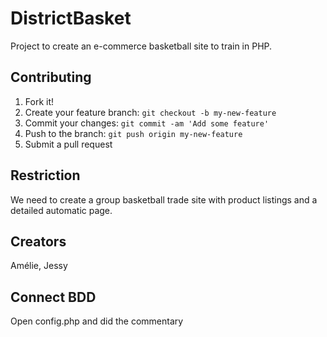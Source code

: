 # DistrictBasket
Project to create an e-commerce basketball site to train in PHP.

## Contributing
1. Fork it!
2. Create your feature branch: `git checkout -b my-new-feature`
3. Commit your changes: `git commit -am 'Add some feature'`
4. Push to the branch: `git push origin my-new-feature`
5. Submit a pull request

## Restriction

We need to create a group basketball trade site with product listings and a detailed automatic page.

## Creators

Amélie, Jessy

## Connect BDD

Open config.php and did the commentary
